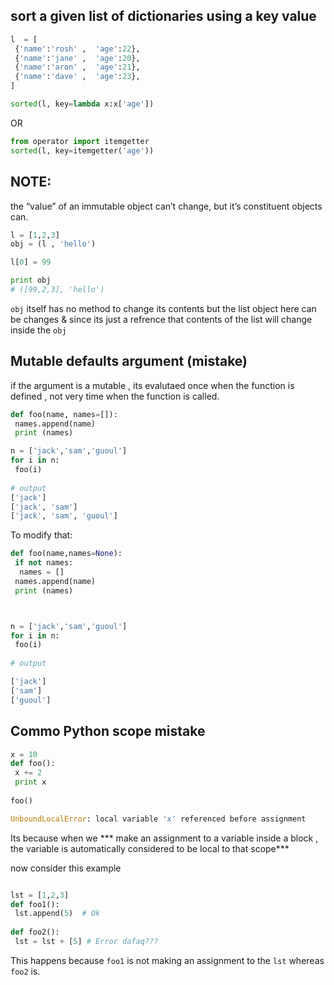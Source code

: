 ## sort a given list of dictionaries using a key value
```python 
l  = [
 {'name':'rosh' ,  'age':22},
 {'name':'jane' ,  'age':20},
 {'name':'aron' ,  'age':21},
 {'name':'dave' ,  'age':23},
]
```
```python
sorted(l, key=lambda x:x['age'])
```
OR
```python
from operator import itemgetter
sorted(l, key=itemgetter('age'))
```

## NOTE:
the “value” of an immutable object can’t change, but it’s constituent objects can.
```python
l = [1,2,3]
obj = (l , 'hello')

l[0] = 99

print obj
# ([99,2,3], 'hello')

```

`obj` itself has no method to change its contents but the list object here can be changes & since its just a refrence that contents of the list will change inside the `obj`

## Mutable defaults argument (mistake)
if the argument is a mutable , its evalutaed once when the function is defined , not very time when the function is called.

```py
def foo(name, names=[]):
 names.append(name)
 print (names)

n = ['jack','sam','guoul']
for i in n:
 foo(i)
 
# output  
['jack']
['jack', 'sam']
['jack', 'sam', 'guoul']

```
To modify that:
```python
def foo(name,names=None):
 if not names:
  names = []
 names.append(name)
 print (names)



n = ['jack','sam','guoul']
for i in n:
 foo(i)
 
# output

['jack']
['sam']
['guoul']
```

## Commo Python scope mistake
```python
x = 10
def foo():
 x += 2
 print x
 
foo()

UnboundLocalError: local variable 'x' referenced before assignment

```
Its because when we *** make an assignment to a variable inside a block , the variable is automatically considered to be local to that scope***

now consider this example
```python

lst = [1,2,3]
def foo1():
 lst.append(5)  # Ok
 
def foo2():
 lst = lst + [5] # Error dafaq???
 ```
 This happens because `foo1` is not making an assignment to the `lst` whereas `foo2` is.
 
 
 
